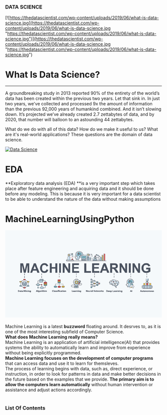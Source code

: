 ### DATA SCIENCE

[![https://thedatascientist.com/wp-content/uploads/2019/06/what-is-data-science.jpg](https://thedatascientist.com/wp-content/uploads/2019/06/what-is-data-science.jpg "https://thedatascientist.com/wp-content/uploads/2019/06/what-is-data-science.jpg")](https://thedatascientist.com/wp-content/uploads/2019/06/what-is-data-science.jpg "https://thedatascientist.com/wp-content/uploads/2019/06/what-is-data-science.jpg")


# What Is Data Science?

------------
A groundbreaking study in 2013 reported 90% of the entirety of the world’s data has been created within the previous two years. Let that sink in. In just two years, we've collected and processed 9x the amount of information than the previous 92,000 years of humankind combined. And it isn’t slowing down. It’s projected we’ve already created 2.7 zettabytes of data, and by 2020, that number will balloon to an astounding 44 zettabytes.

What do we do with all of this data? How do we make it useful to us? What are it's real-world applications? These questions are the domain of data science.

[![Data Science](https://www.edureka.co/blog/wp-content/uploads/2017/01/Lifecycle-of-Data-Science.png "Data Science")](https://www.edureka.co/blog/wp-content/uploads/2017/01/Lifecycle-of-Data-Science.png "Data Science")

# EDA

**Exploratory data analysis (EDA) **is a very important step which takes place after feature engineering and acquiring data and it should be done before any modeling. This is because it is very important for a data scientist to be able to understand the nature of the data without making assumptions

# MachineLearningUsingPython
![image.png](images/google-cloud-platform-learn-the-power-of-data-and-machine-learning-tools-through-these-webinars.png)<br><br>
Machine Learning is a latest __buzzword__ floating around. It desrves to, as it is one of the most interesting subfield of Computer Science.<br>
__What does Machine Learning really means?__<br>
Machine Learning is an application of artificial intelligence(AI) that provides systems the ability  to automatically learn and improve from experience without being explicitly programmed.<br>
__Machine Learning focuses on the development of computer programs__ that can access data and use it to learn for themsleves.<br>
The process of learning begins with data, such as, direct experience, or instruction, in order to look for patterns in data and make better decisions in the future based on the examples that we provide. __The primary aim is to allow the computers learn automatically__ without human intervention or assistance and adjust actions accordingly.
<br><br>

### List Of Contents



